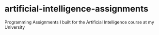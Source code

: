 # artificial-intelligence-assignments
Programming Assignments I built for the Artificial Intelligence course at my University
